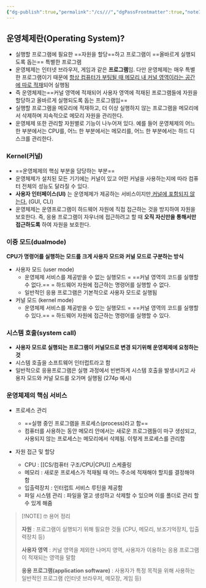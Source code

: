 ```yaml
---
{"dg-publish":true,"permalink":"/cs///","dgPassFrontmatter":true,"noteIcon":"","created":"2024-11-02T18:53:32.748+09:00","updated":"2024-11-02T20:13:43.091+09:00"}
---
```



## 운영체제란(Operating System)?

- 실행할 프로그램에 필요한 ==자원을 할당==하고 프로그램이 ==올바르게 실행되도록 돕는== 특별한 프로그램 
- 운영체제는 인터넷 브라우저, 게임과 같은 **프로그램**임. 다만 운영체제는 매우 특별한 프로그램이기 때문에 <u>항상 컴퓨터가 부팅될 때 메모리 내 커널 영역이라는 공간에 따로 적재</u>되어 실행됨
- 즉 운영체제는==커널 영역에 적재되어 사용자 영역에 적재된 프로그램들에 자원을 할당하고 올바르게 실행되도록 돕는 프로그램임== 
- 실행할 프로그램을 메모리에 적재하고, 더 이상 실행하지 않는 프로그램을 메모리에서 삭제하며 지속적으로 메모리 자원을 관리한다. 
- 운영체제 또한 관리할 자원별로 기능이 나누어져 있다. 예를 들어 운영체제의 어느 한 부분에서는 CPU를, 어느 한 부분에서는 메모리를, 어느 한 부분에서는 하드 디스크를 관리한다. 

### Kernel(커널)

- ==운영체제의 핵심 부분을 담당하는 부분==
- 운영체제가 설치된 모든 기기에는 커널이 있고 어떤 커널을 사용하는지에 따라 컴퓨터 전체의 성능도 달라질 수 있다.
- **사용자 인터페이스(UI)** 는 운영체제가 제공하는 서비스이지만<u> 커널에 포함되지 않는다.</u> (GUI, CLI)
- 운영체제는 운영프로그램이 하드웨어 자원에 직접 접근하는 것을 방지하여 자원을 보호한다. 즉, 응용 프로그램이 자우너에 접근하려고 할 때 **오직 자신만을 통해서만 접근하도록** 하여 자원을 보호한다.

### 이중 모드(dualmode)

**CPU가 명령어를 실행하는 모드를 크게 사용자 모드와 커널 모드로 구분하는 방식**

- 사용자 모드 (user mode)
	- 운영체제 서비스를 제공받을 수 없는 실행모드 = ==커널 영역의 코드를 실행할 수 없다.== = 하드웨어 자원에 접근하는 명령어를 실행할 수 없다.
	- 일반적인 응용 프로그램은 기본적으로 사용자 모드로 실행됨
- 커널 모드 (kernel mode)
	- 운영체제 서비스를 제공받을 수 있는 실행모드 = ==커널 영역의 코드를 실행할 수 있다.== = 하드웨어 자원에 접근하는 명령어를 실행할 수 있다. 

### 시스템 호출(system call)

- **사용자 모드로 실행되는 프로그램이 커널모드로 변경 되기위해 운영체제에 요청하는 것**
- 시스템 호출을 소프트웨어 인터럽트라고 함
- 일반적으로 응용프로그램은 실행 과정에서 빈번하게 시스템 호출을 발생시키고 사용자 모드와 커널 모드를 오가며 실행됨 (274p 예시)

### 운영체제의 핵심 서비스

- 프로세스 관리
	- ==실행 중인 프로그램을 프로세스(process)라고 함==
	- 컴퓨터를 사용하는 동안 메모리 안에서는 새로운 프로그램들이 마구 생성되고, 사용되지 않는 프로세스는 메모리에서 삭제됨. 이렇게 프로세스를 관리함  

- 자원 접근 및 할당
	- CPU : [[CS/컴퓨터 구조/CPU\|CPU]] 스케줄링
	- 메모리 : 새로운 프로세스가 적재될 때 어느 주소에 적재해야 할지를 결정해야 함
	- 입출력장치 : 인터럽트 서비스 루틴을 제공함
	- 파일 시스템 관리 : 파일을 열고 생성하고 삭제할 수 있으며 이를 폴더로 관리 할 수 있게 해줌



> [!NOTE] 🤓 용어 정리
>
> **자원** : 프로그램이 실행되기 위해 필요한 것들 (CPU, 메모리, 보조기억장치, 입출력장치 등)
> 
> **사용자 영역** : 커널 영역을 제외한 나머지 영역, 사용자가 이용하는 응용 프로그램이 적재되는 영역을 말함 
> 
> **응용 프로그램(application software)** : 사용자가 특정 목적을 위해 사용하는 일반적인 프로그램 (인터넷 브라우저, 메모장, 게임 등) 
> 
> 


